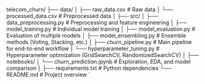 telecom_churn/
├── data/
│   ├── raw_data.csv             # Raw data
│   └── processed_data.csv       # Preprocessed data
│
├── src/
│   ├── data_preprocessing.py    # Preprocessing and feature engineering
│   ├── model_training.py        # Individual model training
│   ├── model_evaluation.py      # Evaluation of multiple models
│   ├── model_ensembling.py     # Ensemble methods (Voting, Stacking, etc.)
│   ├── churn_pipeline.py        # Main pipeline for end-to-end workflow
│   └── hyperparameter_tuning.py # Hyperparameter optimization (GridSearchCV, RandomizedSearchCV)
│
├── notebooks/
│   └── churn_prediction.ipynb   # Exploration, EDA, and model comparison
│
├── requirements.txt            # Python dependencies
└── README.md                   # Project overview
`